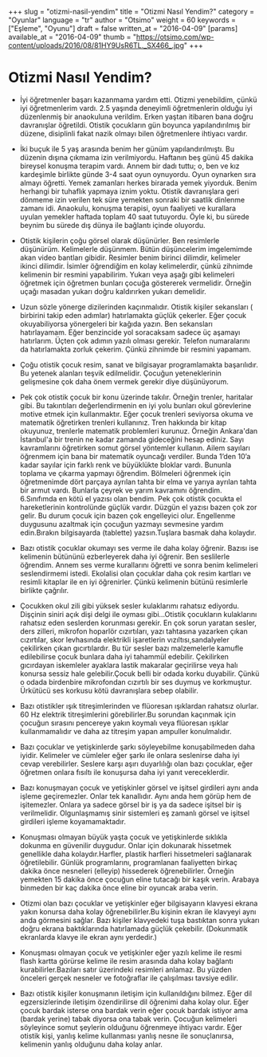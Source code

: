 +++
slug = "otizmi-nasil-yendim"
title = "Otizmi Nasıl Yendim?"
category = "Oyunlar"
language = "tr"
author = "Otsimo"
weight = 60
keywords = ["Eşleme", "Oyunu"]
draft = false
written_at = "2016-04-09"
[params]
available_at = "2016-04-09"
thumb = "https://otsimo.com/wp-content/uploads/2016/08/81HY9UsR6TL._SX466_.jpg"
+++


# Otizmi Nasıl Yendim?

- İyi öğretmenler başarı kazanmama yardım etti. Otizmi yenebildim, çünkü iyi öğretmenlerim vardı. 2.5 yaşında deneyimli öğretmenlerin olduğu iyi düzenlenmiş bir anaokuluna verildim. Erken yaştan itibaren bana doğru davranışlar öğretildi. Otistik çocukların gün boyunca yapılandırılmış bir düzene, disiplinli fakat nazik olmayı bilen öğretmenlere ihtiyacı vardır.

- İki buçuk ile 5 yaş arasında benim her günüm yapılandırılmıştı. Bu düzenin dışına çıkmama izin verilmiyordu. Haftanın beş günü 45 dakika bireysel konuşma terapim vardı. Annem bir dadı tuttu; o, ben ve kız kardeşimle birlikte günde 3-4 saat oyun oynuyordu. Oyun oynarken sıra almayı öğretti. Yemek zamanları herkes birarada yemek yiyorduk. Benim herhangi bir tuhaflık yapmaya iznim yoktu. Otistik davranışlara geri dönmeme izin verilen tek süre yemekten sonraki bir saatlik dinlenme zamanı idi. Anaokulu, konuşma terapisi, oyun faaliyeti ve kurallara uyulan yemekler haftada toplam 40 saat tutuyordu. Öyle ki, bu sürede beynim bu sürede dış dünya ile bağlantı içinde oluyordu.

- Otistik kişilerin çoğu görsel olarak düşünürler. Ben resimlerle düşünürüm. Kelimelerle düşünmem. Bütün düşüncelerim imgelemimde akan video bantları gibidir. Resimler benim birinci dilimdir, kelimeler ikinci dilimdir. İsimler öğrendiğim en kolay kelimelerdir, çünkü zihnimde kelimenin bir resmini yapabilirim. Yukarı veya aşağı gibi kelimeleri öğretmek için öğretmen bunları çocuğa göstererek vermelidir. Örneğin uçağı masadan yukarı doğru kaldırırken yukarı demelidir.

- Uzun sözle yönerge dizilerinden kaçınmalıdır. Otistik kişiler sekansları ( birbirini takip eden adımlar) hatırlamakta güçlük çekerler. Eğer çocuk okuyabiliyorsa yönergeleri bir kağıda yazın. Ben sekansları hatırlayamam. Eğer benzincide yol soracaksam sadece üç aşamayı hatırlarım. Üçten çok adımın yazılı olması gerekir. Telefon numaralarını da hatırlamakta zorluk çekerim. Çünkü zihnimde bir resmini yapamam.

- Çoğu otistik çocuk resim, sanat ve bilgisayar programlamakta başarılıdır. Bu yetenek alanları teşvik edilmelidir. Çocuğun yeteneklerinin gelişmesine çok daha önem vermek gerekir diye düşünüyorum.

- Pek çok otistik çocuk bir konu üzerinde takılır. Örneğin trenler, haritalar gibi. Bu takıntıları değerlendirmenin en iyi yolu bunları okul görevlerine motive etmek için kullanmaktır. Eğer çocuk trenleri seviyorsa okuma ve matematik öğretirken trenleri kullanınız. Tren hakkında bir kitap okuyunuz, trenlerle matematik problemleri kurunuz. Örneğin Ankara'dan İstanbul'a bir trenin ne kadar zamanda gideceğini hesap ediniz. Sayı kavramlarını öğretirken somut görsel yöntemler kullanın. Ailem sayıları öğrenmem için bana bir matematik oyuncağı verdiler. Bunda 1’den 10’a kadar sayılar için farklı renk ve büyüklükte bloklar vardı. Bununla toplama ve çıkarma yapmayı öğrendim. Bölmeleri öğrenmek için öğretmenimde dört parçaya ayrılan tahta bir elma ve yarıya ayrılan tahta bir armut vardı. Bunlarla çeyrek ve yarım kavramını öğrendim.
6.Sınıfımda en kötü el yazısı olan bendim. Pek çok otistik çocukta el hareketlerinin kontrolünde güçlük vardır. Düzgün el yazısı bazen çok zor gelir. Bu durum çocuk için bazen çok engelleyici olur. Engellenme duygusunu azaltmak için çocuğun yazmayı sevmesine yardım edin.Bırakın bilgisayarda (tablette) yazsın.Tuşlara basmak daha kolaydır.

- Bazı otistik çocuklar okumayı ses verme ile daha kolay öğrenir. Bazısı ise kelimenin bütününü ezberleyerek daha iyi öğrenir. Ben seslilerle öğrendim. Annem ses verme kurallarını öğretti ve sonra benim kelimeleri seslendirmemi istedi. Ekolalisi olan çocuklar daha çok resim kartları ve resimli kitaplar ile en iyi öğrenirler. Çünkü kelimenin bütünü resimlerle birlikte çağrılır.

- Çocukken okul zili gibi yüksek sesler kulaklarımı rahatsız ediyordu. Dişçinin siniri açık dişi delgi ile oyması gibi…Otistik çocukların kulaklarını rahatsız eden seslerden korunması gerekir. En çok sorun yaratan sesler, ders zilleri, mikrofon hoparlör cızırtıları, yazı tahtasına yazarken çıkan cızırtılar, skor levhasında elektrikli işaretlerin vızıltısı,sandalyeler çekilirken çıkan gıcırtılardır. Bu tür sesler bazı malzemelerle kamufle edilebilirse çocuk bunlara daha iyi tahammül edebilir. Çekilirken gıcırdayan iskemleler ayaklara lastik makaralar geçirilirse veya halı konursa sessiz hale gelebilir.Çocuk belli bir odada korku duyabilir. Çünkü o odada birdenbire mikrofondan cızırtılı bir ses duymuş ve korkmuştur. Ürkütücü ses korkusu kötü davranışlara sebep olabilir.

- Bazı otistikler ışık titreşimlerinden ve flüoresan ışıklardan rahatsız olurlar. 60 Hz elektrik titreşimlerini görebilirler.Bu sorundan kaçınmak için çocuğun sırasını pencereye yakın koymalı veya flüoresan ışıklar kullanmamalıdır ve daha az titreşim yapan ampuller konulmalıdır.

- Bazı çocuklar ve yetişkinlerde şarkı söyleyebilme konuşabilmeden daha iyidir. Kelimeler ve cümleler eğer şarkı ile onlara seslenirse daha iyi cevap verebilirler. Seslere karşı aşırı duyarlılığı olan bazı çocuklar, eğer öğretmen onlara fısıltı ile konuşursa daha iyi yanıt vereceklerdir.

- Bazı konuşmayan çocuk ve yetişkinler görsel ve işitsel girdileri aynı anda işleme geçiremezler. Onlar tek kanallıdır. Aynı anda hem görüp hem de işitemezler. Onlara ya sadece görsel bir iş ya da sadece işitsel bir iş verilmelidir. Olgunlaşmamış sinir sistemleri eş zamanlı görsel ve işitsel girdileri işleme koyamamaktadır.

- Konuşması olmayan büyük yaşta çocuk ve yetişkinlerde sıklıkla dokunma en güvenilir duygudur. Onlar için dokunarak hissetmek genellikle daha kolaydır.Harfler, plastik harfleri hissetmeleri sağlanarak öğretilebilir. Günlük programlarını, programlanan faaliyetten birkaç dakika önce nesneleri (elleyip) hissederek öğrenebilirler. Örneğin yemekten 15 dakika önce çocuğun eline tutacağı bir kaşık verin. Arabaya binmeden bir kaç dakika önce eline bir oyuncak araba verin.

- Otizmi olan bazı çocuklar ve yetişkinler eğer bilgisayarın klavyesi ekrana yakın konursa daha kolay öğrenebilirler.Bu kişinin ekran ile klavyeyi aynı anda görmesini sağlar. Bazı kişiler klavyedeki tuşa bastıktan sonra yukarı doğru ekrana baktıklarında hatırlamada güçlük çekebilir. (Dokunmatik ekranlarda klavye ile ekran aynı yerdedir.)

- Konuşması olmayan çocuk ve yetişkinler eğer yazılı kelime ile resmi flash kartta görürse kelime ile resim arasında daha kolay bağlantı kurabilirler.Bazıları satır üzerindeki resimleri anlamaz. Bu yüzden önceleri gerçek nesneler ve fotoğraflar ile çalışılması tavsiye edilir.

- Bazı otistik kişiler konuşmanın iletişim için kullanıldığını bilmez. Eğer dil egzersizlerinde iletişim özendirilirse dil öğrenimi daha kolay olur. Eğer çocuk bardak isterse ona bardak verin eğer çocuk bardak istiyor ama (bardak yerine) tabak diyorsa ona tabak verin. Çocuğun kelimeleri söyleyince somut şeylerin olduğunu öğrenmeye ihtiyacı vardır. Eğer otistik kişi, yanlış kelime kullanması yanlış nesne ile sonuçlanırsa, kelimenin yanlış olduğunu daha kolay anlar.

